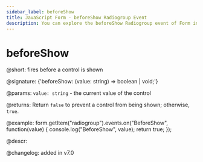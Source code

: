 ```yaml
---
sidebar_label: beforeShow
title: JavaScript Form - beforeShow Radiogroup Event 
description: You can explore the beforeShow Radiogroup event of Form in the documentation of the DHTMLX JavaScript UI library. Browse developer guides and API reference, try out code examples and live demos, and download a free 30-day evaluation version of DHTMLX Suite 7.
---
```


# beforeShow

@short: fires before a control is shown

@signature: {'beforeShow: (value: string) => boolean | void;'} 

@params:
`value: string` - the current value of the control

@returns:
Return `false` to prevent a control from being shown; otherwise, `true`.

@example:
form.getItem("radiogroup").events.on("BeforeShow", function(value) {
    console.log("BeforeShow", value);
    return true;
});

@descr:

@changelog: added in v7.0
